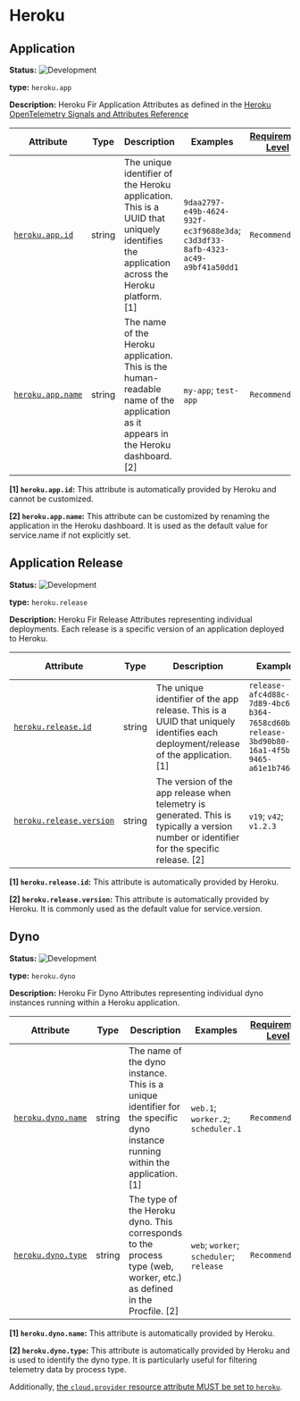 # Heroku

## Application

<!-- semconv entity.heroku.app -->
<!-- NOTE: THIS TEXT IS AUTOGENERATED. DO NOT EDIT BY HAND. -->
<!-- see templates/registry/markdown/snippet.md.j2 -->
<!-- prettier-ignore-start -->
<!-- markdownlint-capture -->
<!-- markdownlint-disable -->


**Status:** ![Development](https://img.shields.io/badge/-development-blue)

**type:** `heroku.app`

**Description:** Heroku Fir Application Attributes as defined in the  [Heroku OpenTelemetry Signals and Attributes Reference](https://devcenter.heroku.com/articles/heroku-opentelemetry-signals-and-attributes-reference)

| Attribute  | Type | Description  | Examples  | [Requirement Level](https://opentelemetry.io/docs/specs/semconv/general/attribute-requirement-level/) | Stability |
|---|---|---|---|---|---|
| [`heroku.app.id`](/docs/registry/attributes/heroku.md) | string | The unique identifier of the Heroku application. This is a UUID that uniquely identifies the application across the Heroku platform. [1] | `9daa2797-e49b-4624-932f-ec3f9688e3da`; `c3d3df33-8afb-4323-ac49-a9bf41a50dd1` | `Recommended` | ![Stable](https://img.shields.io/badge/-stable-lightgreen) |
| [`heroku.app.name`](/docs/registry/attributes/heroku.md) | string | The name of the Heroku application. This is the human-readable name of the application as it appears in the Heroku dashboard. [2] | `my-app`; `test-app` | `Recommended` | ![Stable](https://img.shields.io/badge/-stable-lightgreen) |

**[1] `heroku.app.id`:** This attribute is automatically provided by Heroku and cannot be customized.

**[2] `heroku.app.name`:** This attribute can be customized by renaming the application in the Heroku dashboard. It is used as the default value for service.name if not explicitly set.

<!-- markdownlint-restore -->
<!-- prettier-ignore-end -->
<!-- END AUTOGENERATED TEXT -->
<!-- endsemconv -->

## Application Release

<!-- semconv entity.heroku.release -->
<!-- NOTE: THIS TEXT IS AUTOGENERATED. DO NOT EDIT BY HAND. -->
<!-- see templates/registry/markdown/snippet.md.j2 -->
<!-- prettier-ignore-start -->
<!-- markdownlint-capture -->
<!-- markdownlint-disable -->


**Status:** ![Development](https://img.shields.io/badge/-development-blue)

**type:** `heroku.release`

**Description:** Heroku Fir Release Attributes representing individual deployments. Each release is a specific version of an application deployed to Heroku.

| Attribute  | Type | Description  | Examples  | [Requirement Level](https://opentelemetry.io/docs/specs/semconv/general/attribute-requirement-level/) | Stability |
|---|---|---|---|---|---|
| [`heroku.release.id`](/docs/registry/attributes/heroku.md) | string | The unique identifier of the app release. This is a UUID that uniquely identifies each deployment/release of the application. [1] | `release-afc4d88c-7d89-4bc6-b364-7658cd60ba57`; `release-3bd90b80-16a1-4f5b-9465-a61e1b7464d4` | `Recommended` | ![Stable](https://img.shields.io/badge/-stable-lightgreen) |
| [`heroku.release.version`](/docs/registry/attributes/heroku.md) | string | The version of the app release when telemetry is generated. This is typically a version number or identifier for the specific release. [2] | `v19`; `v42`; `v1.2.3` | `Recommended` | ![Stable](https://img.shields.io/badge/-stable-lightgreen) |

**[1] `heroku.release.id`:** This attribute is automatically provided by Heroku.

**[2] `heroku.release.version`:** This attribute is automatically provided by Heroku. It is commonly used as the default value for service.version.

<!-- markdownlint-restore -->
<!-- prettier-ignore-end -->
<!-- END AUTOGENERATED TEXT -->
<!-- endsemconv -->

## Dyno

<!-- semconv entity.heroku.dyno -->
<!-- NOTE: THIS TEXT IS AUTOGENERATED. DO NOT EDIT BY HAND. -->
<!-- see templates/registry/markdown/snippet.md.j2 -->
<!-- prettier-ignore-start -->
<!-- markdownlint-capture -->
<!-- markdownlint-disable -->


**Status:** ![Development](https://img.shields.io/badge/-development-blue)

**type:** `heroku.dyno`

**Description:** Heroku Fir Dyno Attributes representing individual dyno instances running within a Heroku application.

| Attribute  | Type | Description  | Examples  | [Requirement Level](https://opentelemetry.io/docs/specs/semconv/general/attribute-requirement-level/) | Stability |
|---|---|---|---|---|---|
| [`heroku.dyno.name`](/docs/registry/attributes/heroku.md) | string | The name of the dyno instance. This is a unique identifier for the specific dyno instance running within the application. [1] | `web.1`; `worker.2`; `scheduler.1` | `Recommended` | ![Stable](https://img.shields.io/badge/-stable-lightgreen) |
| [`heroku.dyno.type`](/docs/registry/attributes/heroku.md) | string | The type of the Heroku dyno. This corresponds to the process type (web, worker, etc.) as defined in the Procfile. [2] | `web`; `worker`; `scheduler`; `release` | `Recommended` | ![Stable](https://img.shields.io/badge/-stable-lightgreen) |

**[1] `heroku.dyno.name`:** This attribute is automatically provided by Heroku.

**[2] `heroku.dyno.type`:** This attribute is automatically provided by Heroku and is used to identify the dyno type. It is particularly useful for filtering telemetry data by process type.

<!-- markdownlint-restore -->
<!-- prettier-ignore-end -->
<!-- END AUTOGENERATED TEXT -->
<!-- endsemconv -->

Additionally, [the `cloud.provider` resource attribute MUST be set to `heroku`](../cloud.md).
